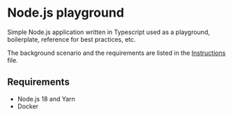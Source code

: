 # Node.js playground

Simple Node.js application written in Typescript used as a playground, boilerplate,
reference for best practices, etc.

The background scenario and the requirements are listed in the [Instructions](./Instructions.md) file.

## Requirements

- Node.js 18 and Yarn
- Docker

<!-- ## Quick start

- `yarn`  -->
